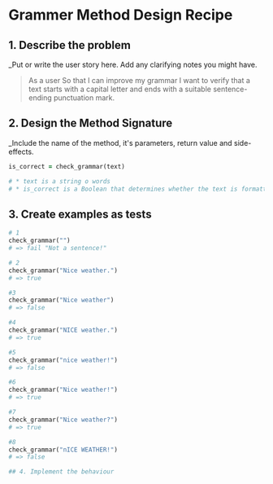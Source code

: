 # Grammer Method Design Recipe

## 1. Describe the problem

_Put or write the user story here.  Add any clarifying notes you might have.

> As a user
> So that I can improve my grammar
> I want to verify that a text starts with a capital letter and ends with 
> a suitable sentence-ending punctuation mark.

## 2. Design the Method Signature

_Include the name of the method, it's parameters, return value and side-effects.

```ruby
is_correct = check_grammar(text)

# * text is a string o words
# * is_correct is a Boolean that determines whether the text is formatted correctly
```

## 3. Create examples as tests

```ruby
# 1 
check_grammar("")
# => fail "Not a sentence!"

# 2
check_grammar("Nice weather.")
# => true

#3
check_grammar("Nice weather")
# => false

#4
check_grammar("NICE weather.")
# => true

#5
check_grammar("nice weather!")
# => false

#6
check_grammar("Nice weather!")
# => true

#7
check_grammar("Nice weather?")
# => true

#8
check_grammar("nICE WEATHER!")
# => false

## 4. Implement the behaviour